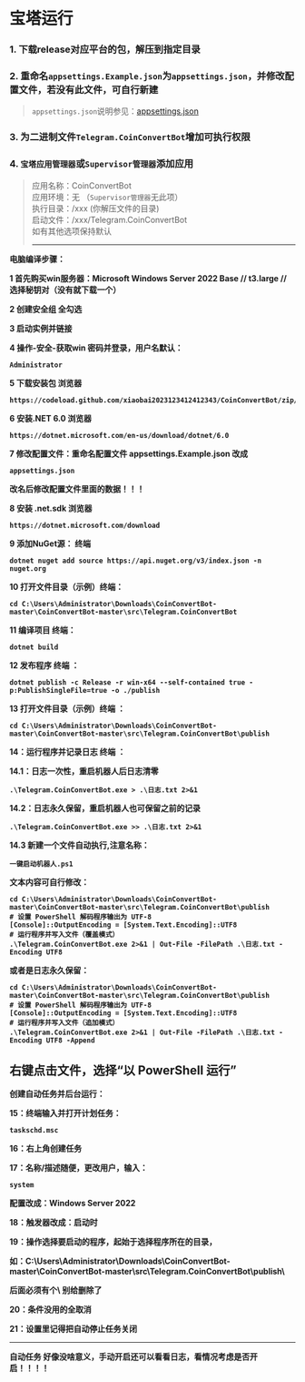# 宝塔运行

### 1. 下载release对应平台的包，解压到指定目录
### 2. 重命名`appsettings.Example.json`为`appsettings.json`，并修改配置文件，若没有此文件，可自行新建
> `appsettings.json`说明参见：[appsettings.json](appsettings.md)
### 3. 为二进制文件`Telegram.CoinConvertBot`增加可执行权限
### 4. `宝塔应用管理器`或`Supervisor管理器`添加应用
> 应用名称：CoinConvertBot  
> 应用环境：无 （`Supervisor管理器`无此项）  
> 执行目录：/xxx (你解压文件的目录)  
> 启动文件：/xxx/Telegram.CoinConvertBot  
> 如有其他选项保持默认
>
> -------------------------------------------

<b>电脑编译步骤：</u>

<b>1 首先购买win服务器：Microsoft Windows Server 2022 Base // t3.large // 选择秘钥对（没有就下载一个）</u>

<b>2 创建安全组  全勾选</u>

<b>3 启动实例并链接</u>

<b>4 操作-安全-获取win 密码并登录，用户名默认：</u>
```
Administrator
```

<b>5 下载安装包 浏览器  </u>

```
https://codeload.github.com/xiaobai2023123412412343/CoinConvertBot/zip/refs/heads/master
```

<b>6 安装.NET 6.0  浏览器   </u>
```
https://dotnet.microsoft.com/en-us/download/dotnet/6.0
```

<b>7 修改配置文件：重命名配置文件   appsettings.Example.json  改成</u>
```
appsettings.json
```
<b>改名后修改配置文件里面的数据！！！</u>


<b>8  安装 .net.sdk 浏览器 </u>   
```
https://dotnet.microsoft.com/download
```

<b>9 添加NuGet源： 终端  </u>
```
dotnet nuget add source https://api.nuget.org/v3/index.json -n nuget.org
```

<b>10 打开文件目录（示例）终端：</u>
```
cd C:\Users\Administrator\Downloads\CoinConvertBot-master\CoinConvertBot-master\src\Telegram.CoinConvertBot 
```

<b>11 编译项目 终端：</u>
```
dotnet build
```

<b>12 发布程序 终端 ：</u>
```
dotnet publish -c Release -r win-x64 --self-contained true -p:PublishSingleFile=true -o ./publish
```

<b>13  打开文件目录（示例）终端 ： </u>
```
cd C:\Users\Administrator\Downloads\CoinConvertBot-master\CoinConvertBot-master\src\Telegram.CoinConvertBot\publish
```

<b>14：运行程序并记录日志 终端 ： </u>

<b>14.1：日志一次性，重启机器人后日志清零 </u>
```
.\Telegram.CoinConvertBot.exe > .\日志.txt 2>&1
```
<b>14.2：日志永久保留，重启机器人也可保留之前的记录 </u>
```
.\Telegram.CoinConvertBot.exe >> .\日志.txt 2>&1
```
<b>14.3 新建一个文件自动执行,注意名称： </u>
```
一键启动机器人.ps1
```
<b>文本内容可自行修改： </u>
```
cd C:\Users\Administrator\Downloads\CoinConvertBot-master\CoinConvertBot-master\src\Telegram.CoinConvertBot\publish
# 设置 PowerShell 解码程序输出为 UTF-8
[Console]::OutputEncoding = [System.Text.Encoding]::UTF8
# 运行程序并写入文件（覆盖模式）
.\Telegram.CoinConvertBot.exe 2>&1 | Out-File -FilePath .\日志.txt -Encoding UTF8
```
<b>或者是日志永久保留： </u>
```
cd C:\Users\Administrator\Downloads\CoinConvertBot-master\CoinConvertBot-master\src\Telegram.CoinConvertBot\publish
# 设置 PowerShell 解码程序输出为 UTF-8
[Console]::OutputEncoding = [System.Text.Encoding]::UTF8
# 运行程序并写入文件（追加模式）
.\Telegram.CoinConvertBot.exe 2>&1 | Out-File -FilePath .\日志.txt -Encoding UTF8 -Append
```
右键点击文件，选择“以 PowerShell 运行”
---------------------------------------

<b>创建自动任务并后台运行： </u>

<b>15：终端输入并打开计划任务：</u>
```
taskschd.msc
```
<b>16：右上角创建任务</u>

<b>17：名称/描述随便，更改用户，输入： </u>
```
system
```
<b>配置改成：Windows Server 2022</u>

<b>18：触发器改成：启动时</u>

<b>19：操作选择要启动的程序，起始于选择程序所在的目录，</u>

<b>如：C:\Users\Administrator\Downloads\CoinConvertBot-master\CoinConvertBot-master\src\Telegram.CoinConvertBot\publish\   </u>

<b>后面必须有个\ 别给删除了 </u>

<b>20：条件没用的全取消</u>

<b>21：设置里记得把自动停止任务关闭</u>

---------------------------------------

<b> 自动任务 好像没啥意义，手动开启还可以看看日志，看情况考虑是否开启！！！！</u>
